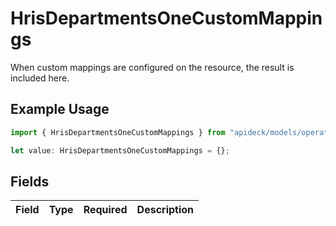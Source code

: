 # HrisDepartmentsOneCustomMappings

When custom mappings are configured on the resource, the result is included here.

## Example Usage

```typescript
import { HrisDepartmentsOneCustomMappings } from "apideck/models/operations";

let value: HrisDepartmentsOneCustomMappings = {};
```

## Fields

| Field       | Type        | Required    | Description |
| ----------- | ----------- | ----------- | ----------- |